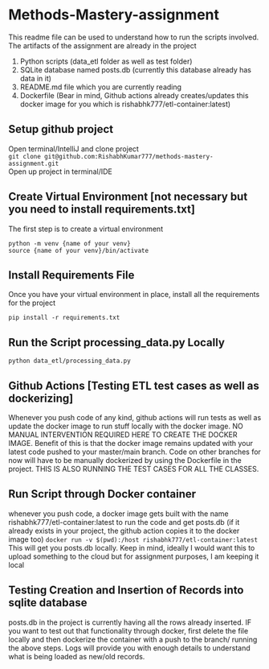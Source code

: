 # Methods-Mastery-assignment
This readme file can be used to understand how to run the scripts involved. The artifacts of the assignment are already in the project
1. Python scripts (data_etl folder as well as test folder)
2. SQLite database named posts.db (currently this database already has data in it)
3. README.md file which you are currently reading
4. Dockerfile (Bear in mind, Github actions already creates/updates this docker image for you which is rishabhk777/etl-container:latest)

## Setup github project
Open terminal/IntelliJ and clone project  
`git clone git@github.com:RishabhKumar777/methods-mastery-assignment.git`  
Open up project in terminal/IDE
## Create Virtual Environment [not necessary but you need to install requirements.txt]
The first step is to create a virtual environment

`python -m venv {name of your venv}`  
`source {name of your venv}/bin/activate`

## Install Requirements File
Once you have your virtual environment in place, install all the requirements for the project

`pip install -r requirements.txt`  

## Run the Script processing_data.py Locally
`python data_etl/processing_data.py`  

## Github Actions [Testing ETL test cases as well as dockerizing]
Whenever you push code of any kind, github actions will run tests as well as update the docker image to run stuff locally with the docker image. NO MANUAL INTERVENTION REQUIRED HERE TO CREATE THE DOCKER IMAGE. Benefit of this is that the docker image remains updated with your latest code pushed to your master/main branch. Code on other branches for now will have to be manually dockerized by using the Dockerfile in the project. THIS IS ALSO RUNNING THE TEST CASES FOR ALL THE CLASSES.

## Run Script through Docker container
whenever you push code, a docker image gets built with the name rishabhk777/etl-container:latest 
to run the code and get posts.db (if it already exists in your project, the github action copies it to the docker image too)
`docker run -v $(pwd):/host rishabhk777/etl-container:latest`  
This will get you posts.db locally. Keep in mind, ideally I would want this to upload something to the cloud but for assignment purposes, I am keeping it local  

## Testing Creation and Insertion of Records into sqlite database
posts.db in the project is currently having all the rows already inserted. IF you want to test out that functionality through docker, first delete the file locally and then dockerize the container with a push to the branch/ running the above steps. Logs will provide you with enough details to understand what is being loaded as new/old records.

